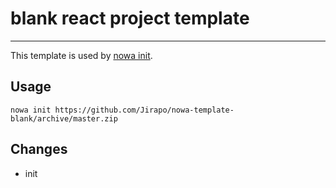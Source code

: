 # blank react project template

---

This template is used by [nowa init](https://github.com/nowa-webpack/nowa-init).

## Usage

```
nowa init https://github.com/Jirapo/nowa-template-blank/archive/master.zip
```

## Changes

- init